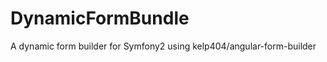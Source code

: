 DynamicFormBundle
=================

A dynamic form builder for Symfony2 using kelp404/angular-form-builder
